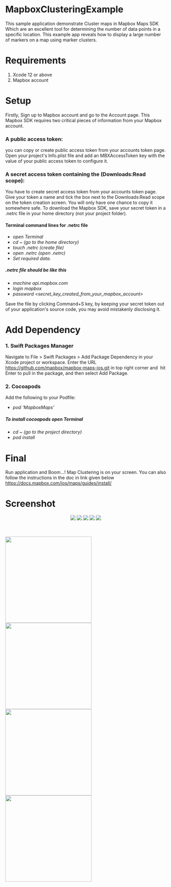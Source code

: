 # MapboxClusteringExample
This sample application demonstrate Cluster maps  in Mapbox Maps SDK Which are an excellent tool for determining the number of data points in a specific location. This example app reveals how to display a large number of markers on a map using marker clusters.

# Requirements
1. Xcode 12 or above
2. Mapbox account

# Setup
Firstly,  Sign up to Mapbox account and go to the Account page. This Mapbox SDK requires two critical pieces of information from your Mapbox account.
### A public access token: 
you can copy or create public access token from your accounts token page. Open your project's Info.plist file and add an MBXAccessToken key with the value of your public access token to configure it.
### A secret access token containing the (Downloads:Read scope):
You have to create secret access token from your accounts token page. Give your token a name and tick the box next to the Downloads:Read scope on the token creation screen. You will only have one chance to copy it somewhere safe. To download the Mapbox SDK, save your secret token in a .netrc file in your home directory (not your project folder). 
#### Terminal command lines for .netrc file
* *open Terminal*
* *cd ~ (go to the home directory)*
* *touch .netrc (create file)*
* *open .netrc (open .netrc)*
* *Set required data.*

##### .netrc file should be like this

* *machine api.mapbox.com*
* *login mapbox*
* *password <secret_key_created_from_your_mapbox_account>*

Save the file by clicking Command+S key, by keeping your secret token out of your application's source code, you may avoid mistakenly disclosing it.
 
# Add Dependency
### 1. Swift Packages Manager
Navigate to File > Swift Packages > Add Package Dependency in your Xcode project or workspace.
Enter the URL https://github.com/mapbox/mapbox-maps-ios.git in top right corner and  hit Enter to pull in the package, and then select Add Package.
### 2. Cocoapods
Add the following to your Podfile: 
* *pod 'MapboxMaps'*
##### To install cocoapods open Terminal
* *cd ~ (go to the project directory)*
* *pod install*
 
# Final
 Run application and Boom…! Map Clustering is on your screen.
You can also follow the instructions in the doc in link given below
https://docs.mapbox.com/ios/maps/guides/install/

# Screenshot

<p align="center">
 <img src="https://github.com/asar1/MapboxClusteringExample/blob/main/Screenshot/AccessTokens.png" />
 <imgsrc="https://github.com/asar1/MapboxClusteringExample/blob/main/Screenshot/Select%20Mapbox%20Maps%20then%20Add%20packages.png"width="500>
 <img src="https://github.com/asar1/MapboxClusteringExample/blob/main/Screenshot/Add%20Packages%20from%20SPM.png" />
 <img src="https://github.com/asar1/MapboxClusteringExample/blob/main/Screenshot/Add%20github%20packages%20URL.png" />
 <img src="https://github.com/asar1/MapboxClusteringExample/blob/main/Screenshot/MBXAccessToken%20and%20value.png" />
 <img src="https://github.com/asar1/MapboxClusteringExample/blob/main/Screenshot/Setup.netrc.png" />
 <img src="https://github.com/asar1/MapboxClusteringExample/blob/main/Screenshot/ViewController%20Setup.png" />
 </p> 
<br>
<br>
 <img src="https://github.com/asar1/MapboxClusteringExample/blob/main/Screenshot/ClusteringExamples.png" width="270">
 <img src="https://github.com/asar1/MapboxClusteringExample/blob/main/Screenshot/ClusteringExamples_2.png" width="270">
 <img src="https://github.com/asar1/MapboxClusteringExample/blob/main/Screenshot/ClusteringExamples_3.png" width="270">
 <img src="https://github.com/asar1/MapboxClusteringExample/blob/main/Screenshot/ClusteringExamples_4.png" width="270">
 </p>



